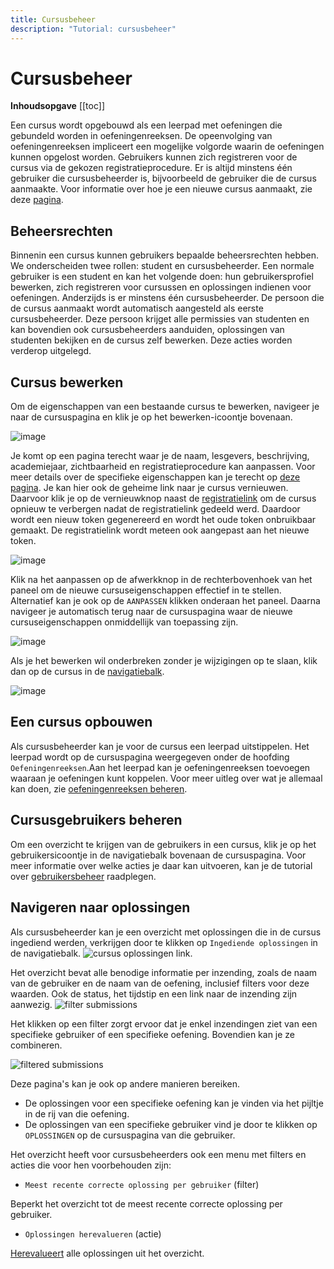 ```yaml
---
title: Cursusbeheer
description: "Tutorial: cursusbeheer"
---
```


# Cursusbeheer

**Inhoudsopgave**
[[toc]]

Een cursus wordt opgebouwd als een leerpad met oefeningen die gebundeld worden in oefeningenreeksen. De opeenvolging van oefeningenreeksen impliceert een mogelijke volgorde waarin de oefeningen kunnen opgelost worden. Gebruikers kunnen zich registreren voor de cursus via de gekozen registratieprocedure. Er is altijd minstens één gebruiker die cursusbeheerder is, bijvoorbeeld de gebruiker die de cursus aanmaakte. Voor informatie over hoe je een nieuwe cursus aanmaakt, zie deze [pagina](../new-course).

## Beheersrechten

Binnenin een cursus kunnen gebruikers bepaalde beheersrechten hebben. We onderscheiden twee rollen: student en cursusbeheerder. Een normale gebruiker is een student en kan het volgende doen: hun gebruikersprofiel bewerken, zich registreren voor cursussen en oplossingen indienen voor oefeningen. Anderzijds is er minstens één cursusbeheerder. De persoon die de cursus aanmaakt wordt automatisch aangesteld als eerste cursusbeheerder. Deze persoon krijget alle permissies van studenten en kan bovendien ook cursusbeheerders aanduiden, oplossingen van studenten bekijken en de cursus zelf bewerken. Deze acties worden verderop uitgelegd.

## Cursus bewerken

Om de eigenschappen van een bestaande cursus te bewerken, navigeer je naar de cursuspagina en klik je op het bewerken-icoontje bovenaan.

![image](./staff.course_edit_button.png)

Je komt op een pagina terecht waar je de naam, lesgevers, beschrijving, academiejaar, zichtbaarheid en registratieprocedure kan aanpassen. Voor meer details over de specifieke eigenschappen kan je terecht op [deze pagina](../new-course/#cursuseigenschappen). Je kan hier ook de geheime link naar je cursus vernieuwen. Daarvoor klik je op de vernieuwknop naast de [registratielink](#registratielink) om de cursus opnieuw te verbergen nadat de registratielink gedeeld werd. Daardoor wordt een nieuw token gegenereerd en wordt het oude token onbruikbaar gemaakt. De registratielink wordt meteen ook aangepast aan het nieuwe token.

![image](./staff.hidden_course_registration_link_renew.png)

Klik na het aanpassen op de afwerkknop in de rechterbovenhoek van het paneel om de nieuwe cursuseigenschappen effectief in te stellen.  Alternatief kan je ook op de `AANPASSEN` klikken onderaan het paneel. Daarna navigeer je automatisch terug naar de cursuspagina waar de nieuwe cursuseigenschappen onmiddellijk van toepassing zijn.

![image](./staff.course_after_edit.png)

Als je het bewerken wil onderbreken zonder je wijzigingen op te slaan, klik dan op de cursus in de [navigatiebalk](../for-students#navigatiebalk).

![image](./staff.course_edit_cancel.png)

## Een cursus opbouwen

Als cursusbeheerder kan je voor de cursus een leerpad uitstippelen. Het leerpad wordt op de cursuspagina weergegeven onder de hoofding `Oefeningenreeksen`.Aan het leerpad kan je oefeningenreeksen toevoegen waaraan je oefeningen kunt koppelen. Voor meer uitleg over wat je allemaal kan doen, zie [oefeningenreeksen beheren](../exercise-series-management).

## Cursusgebruikers beheren

Om een overzicht te krijgen van de gebruikers in een cursus, klik je op het gebruikersicoontje in de navigatiebalk bovenaan de cursuspagina. Voor meer informatie over welke acties je daar kan uitvoeren, kan je de tutorial over [gebruikersbeheer](../user-management) raadplegen.

## Navigeren naar oplossingen

Als cursusbeheerder kan je een overzicht met oplossingen die in de cursus ingediend werden, verkrijgen door te klikken op `Ingediende oplossingen` in de navigatiebalk.
![cursus oplossingen link](./staff.course_submissions_link.png).

Het overzicht bevat alle benodige informatie per inzending, zoals de naam van de gebruiker en de naam van de oefening, inclusief filters voor deze waarden. Ook de status, het tijdstip en een link naar de inzending zijn aanwezig.
![filter submissions](./staff.course_submissions_filter.png)

Het klikken op een filter zorgt ervoor dat je enkel inzendingen ziet van een specifieke gebruiker of een specifieke oefening. Bovendien kan je ze combineren.

![filtered submissions](./staff.course_submissions_filtered.png)

Deze pagina's kan je ook op andere manieren bereiken. 
* De oplossingen voor een specifieke oefening kan je vinden via het pijltje in de rij van die oefening.
* De oplossingen van een specifieke gebruiker vind je door te klikken op `OPLOSSINGEN` op de cursuspagina van die gebruiker.

Het overzicht heeft voor cursusbeheerders ook een menu met filters en acties die voor hen voorbehouden zijn:

* `Meest recente correcte oplossing per gebruiker` (filter)

Beperkt het overzicht tot de meest recente correcte oplossing per gebruiker.

* `Oplossingen herevalueren` (actie)

[Herevalueert](../exercise-series-management/#oplossing-herevalueren) alle oplossingen uit het overzicht.
